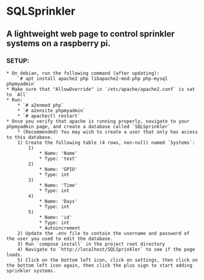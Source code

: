 # SQLSprinkler

## A lightweight web page to control sprinkler systems on a raspberry pi.

### SETUP:
    * On debian, run the following command (after updating):
        `# apt install apache2 php libapache2-mod-php php-mysql phpmyadmin`
    * Make sure that "AllowOverride" in `/etc/apache/apache2.conf` is sat to `All`
    * Run:
        * `# a2enmod php`
        * `# a2ensite phpmyadmin`
        * `# apachectl restart`
    * Once you verify that apache is running properly, navigate to your phpmyadmin page, and create a database called `SQLSprinkler`
        * (Recommended) You may wish to create a user that only has access to this database.  
        1) Create the following table (4 rows, non-null) named `Systems`:
            1)
                * Name: 'Name'
                * Type: 'text'
            2)
                * Name: 'GPIO'
                * Type: int
            3)
                * Name: 'Time'
                * Type: int
            4)
                * Name: 'Days'
                * Type: int
            5)
                * Name: 'id'
                * Type: int
                * Autoincrement
        2) Update the .env file to contain the username and password of the user you used to edit the database.
        3) Run `compose install` in the project root directory
        4) Navigate to `http://localhost/SQLSprinkler` to see if the page loads.
        5) Click on the bottom left icon, click on settings, then click on the bottom left icon again, then click the plus sign to start adding sprinkler systems.
